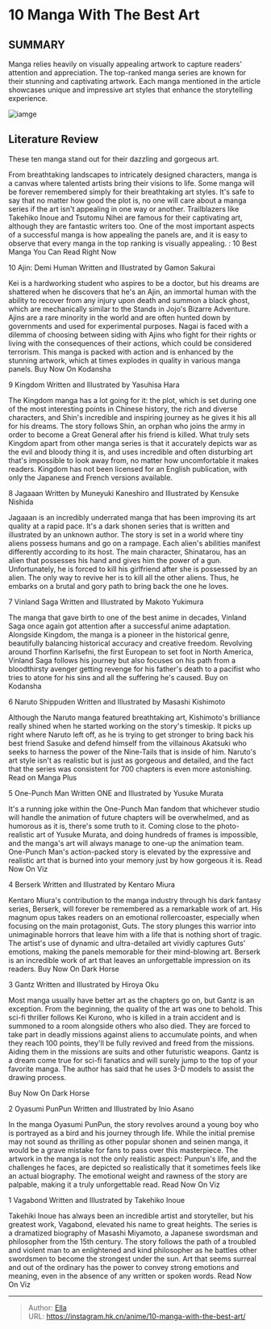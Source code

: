# 10 Manga With The Best Art


## SUMMARY 


 Manga relies heavily on visually appealing artwork to capture readers&#39; attention and appreciation. 
 The top-ranked manga series are known for their stunning and captivating artwork. 
 Each manga mentioned in the article showcases unique and impressive art styles that enhance the storytelling experience. 

![iamge](https://static1.srcdn.com/wordpress/wp-content/uploads/2023/11/thorfinn-miyamoto-and-naruto-1.jpg)

## Literature Review

These ten manga stand out for their dazzling and gorgeous art.




From breathtaking landscapes to intricately designed characters, manga is a canvas where talented artists bring their visions to life. Some manga will be forever remembered simply for their breathtaking art styles. It&#39;s safe to say that no matter how good the plot is, no one will care about a manga series if the art isn&#39;t appealing in one way or another.
Trailblazers like Takehiko Inoue and Tsutomu Nihei are famous for their captivating art, although they are fantastic writers too. One of the most important aspects of a successful manga is how appealing the panels are, and it is easy to observe that every manga in the top ranking is visually appealing.
 : 10 Best Manga You Can Read Right Now









 








 10  Ajin: Demi Human 
Written and Illustrated by Gamon Sakurai


 







Kei is a hardworking student who aspires to be a doctor, but his dreams are shattered when he discovers that he&#39;s an Ajin, an immortal human with the ability to recover from any injury upon death and summon a black ghost, which are mechanically similar to the Stands in Jojo&#39;s Bizarre Adventure. Ajins are a rare minority in the world and are often hunted down by governments and used for experimental purposes. Nagai is faced with a dilemma of choosing between siding with Ajins who fight for their rights or living with the consequences of their actions, which could be considered terrorism. This manga is packed with action and is enhanced by the stunning artwork, which at times explodes in quality in various manga panels.
Buy Now On Kodansha





 9  Kingdom 
Written and Illustrated by Yasuhisa Hara


 







The Kingdom manga has a lot going for it: the plot, which is set during one of the most interesting points in Chinese history, the rich and diverse characters, and Shin&#39;s incredible and inspiring journey as he gives it his all for his dreams. The story follows Shin, an orphan who joins the army in order to become a Great General after his friend is killed. What truly sets Kingdom apart from other manga series is that it accurately depicts war as the evil and bloody thing it is, and uses incredible and often disturbing art that&#39;s impossible to look away from, no matter how uncomfortable it makes readers.
Kingdom has not been licensed for an English publication, with only the Japanese and French versions available. 






 8  Jagaaan 
Written by Muneyuki Kaneshiro and Illustrated by Kensuke Nishida


 







Jagaaan is an incredibly underrated manga that has been improving its art quality at a rapid pace. It&#39;s a dark shonen series that is written and illustrated by an unknown author. The story is set in a world where tiny aliens possess humans and go on a rampage. Each alien&#39;s abilities manifest differently according to its host. The main character, Shinatarou, has an alien that possesses his hand and gives him the power of a gun. Unfortunately, he is forced to kill his girlfriend after she is possessed by an alien. The only way to revive her is to kill all the other aliens. Thus, he embarks on a brutal and gory path to bring back the one he loves.





 7  Vinland Saga 
Written and Illustrated by Makoto Yukimura


 







The manga that gave birth to one of the best anime in decades, Vinland Saga once again got attention after a successful anime adaptation. Alongside Kingdom, the manga is a pioneer in the historical genre, beautifully balancing historical accuracy and creative freedom. Revolving around Thorfinn Karlsefni, the first European to set foot in North America, Vinland Saga follows his journey but also focuses on his path from a bloodthirsty avenger getting revenge for his father&#39;s death to a pacifist who tries to atone for his sins and all the suffering he&#39;s caused.
Buy on Kodansha





 6  Naruto Shippuden 
Written and Illustrated by Masashi Kishimoto


 







Although the Naruto manga featured breathtaking art, Kishimoto&#39;s brilliance really shined when he started working on the story&#39;s timeskip. It picks up right where Naruto left off, as he is trying to get stronger to bring back his best friend Sasuke and defend himself from the villainous Akatsuki who seeks to harness the power of the Nine-Tails that is inside of him. Naruto&#39;s art style isn&#39;t as realistic but is just as gorgeous and detailed, and the fact that the series was consistent for 700 chapters is even more astonishing.
Read on Manga Plus





 5  One-Punch Man 
Written ONE and Illustrated by Yusuke Murata


 







It&#39;s a running joke within the One-Punch Man fandom that whichever studio will handle the animation of future chapters will be overwhelmed, and as humorous as it is, there&#39;s some truth to it. Coming close to the photo-realistic art of Yusuke Murata, and doing hundreds of frames is impossible, and the manga&#39;s art will always manage to one-up the animation team. One-Punch Man&#39;s action-packed story is elevated by the expressive and realistic art that is burned into your memory just by how gorgeous it is.
Read Now On Viz





 4  Berserk 
Written and Illustrated by Kentaro Miura


 







Kentaro Miura&#39;s contribution to the manga industry through his dark fantasy series, Berserk, will forever be remembered as a remarkable work of art. His magnum opus takes readers on an emotional rollercoaster, especially when focusing on the main protagonist, Guts. The story plunges this warrior into unimaginable horrors that leave him with a life that is nothing short of tragic. The artist&#39;s use of dynamic and ultra-detailed art vividly captures Guts&#39; emotions, making the panels memorable for their mind-blowing art. Berserk is an incredible work of art that leaves an unforgettable impression on its readers.
Buy Now On Dark Horse





 3  Gantz 
Written and Illustrated by Hiroya Oku


 







Most manga usually have better art as the chapters go on, but Gantz is an exception. From the beginning, the quality of the art was one to behold. This sci-fi thriller follows Kei Kurono, who is killed in a train accident and is summoned to a room alongside others who also died. They are forced to take part in deadly missions against aliens to accumulate points, and when they reach 100 points, they&#39;ll be fully revived and freed from the missions. Aiding them in the missions are suits and other futuristic weapons. Gantz is a dream come true for sci-fi fanatics and will surely jump to the top of your favorite manga.
The author has said that he uses 3-D models to assist the drawing process. 

Buy Now On Dark Horse





 2  Oyasumi PunPun 
Written and Illustrated by Inio Asano


 







In the manga Oyasumi PunPun, the story revolves around a young boy who is portrayed as a bird and his journey through life. While the initial premise may not sound as thrilling as other popular shonen and seinen manga, it would be a grave mistake for fans to pass over this masterpiece. The artwork in the manga is not the only realistic aspect: Punpun&#39;s life, and the challenges he faces, are depicted so realistically that it sometimes feels like an actual biography. The emotional weight and rawness of the story are palpable, making it a truly unforgettable read.
Read Now On Viz





 1  Vagabond 
Written and Illustrated by Takehiko Inoue


 







Takehiki Inoue has always been an incredible artist and storyteller, but his greatest work, Vagabond, elevated his name to great heights. The series is a dramatized biography of Masashi Miyamoto, a Japanese swordsman and philosopher from the 15th century. The story follows the path of a troubled and violent man to an enlightened and kind philosopher as he battles other swordsmen to become the strongest under the sun. Art that seems surreal and out of the ordinary has the power to convey strong emotions and meaning, even in the absence of any written or spoken words.
Read Now On Viz

---

> Author: [Ella](https://instagram.hk.cn/)  
> URL: https://instagram.hk.cn/anime/10-manga-with-the-best-art/  

